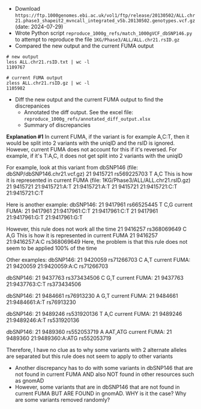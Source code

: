 - Download `https://ftp.1000genomes.ebi.ac.uk/vol1/ftp/release/20130502/ALL.chr21.phase3_shapeit2_mvncall_integrated_v5b.20130502.genotypes.vcf.gz` (date: 2024-07-29)
- Wrote Python script `reproduce_1000g_refs/match_1000gVCF_dbSNP146.py` to attempt to reproduce the file `1KG/Phase3/ALL/ALL.chr21.rsID.gz`
- Compared the new output and the current FUMA output
```
# new output
less ALL.chr21.rsID.txt | wc -l
1109767

# current FUMA output
zless ALL.chr21.rsID.gz | wc -l
1105982
```
- Diff the new output and the current FUMA output to find the discrepanices
    - Annotated the diff output. See the excel file: `reproduce_1000g_refs/annotated_diff_output.xlsx`
    - Summary of discrepancies

**Explanation #1**
In current FUMA, if the variant is for example A,C:T, then it would be split into 2 variants with the uniqID and the rsID is ignored. 
However, current FUMA does not account for this if it's reversed. For example, if it's T:A,C, it does not get split into 2 variants with the uniqID

For example, look at this variant from dbSNP146 (file: dbSNP/dbSNP146.chr21.vcf.gz)
21      9415721 rs569225703     T       A,C
This is how it is represented in current FUMA (file: 1KG/Phase3/ALL/ALL.chr21.rsID.gz)
21      9415721 21:9415721:A:T  21:9415721:A:T
21      9415721 21:9415721:C:T  21:9415721:C:T

Here is another example:
dbSNP146: 21      9417961 rs66525445      T       C,G
current FUMA:
21      9417961 21:9417961:C:T  21:9417961:C:T
21      9417961 21:9417961:G:T  21:9417961:G:T

However, this rule does not work all the time
21      9416257 rs368069649     C       A,G
This is how it is represented in current FUMA
21      9416257 21:9416257:A:C  rs368069649
Here, the problem is that this rule does not seem to be applied 100% of the time

Other examples:
dbSNP146: 21      9420059 rs71266703      C       A,T
current FUMA: 21      9420059 21:9420059:A:C  rs71266703

dbSNP146: 21      9437763 rs373434506     C       G,T
current FUMA: 21      9437763 21:9437763:C:T  rs373434506

dbSNP146: 21      9484661 rs76913230      A       G,T
current FUMA: 21      9484661 21:9484661:A:T  rs76913230

dbSNP146: 21      9489246 rs531920136     T       A,C
current FUMA: 21      9489246 21:9489246:A:T  rs531920136

dbSNP146: 21      9489360 rs552053719     A       AAT,ATG
current FUMA: 21      9489360 21:9489360:A:ATG        rs552053719

Therefore, I have no clue as to why some variants with 2 alternate alleles are separated but this rule does not seem to apply to other variants

- Another discrepancy has to do with some variants in dbSNP146 that are not found in current FUMA AND also NOT found in other resources such as gnomAD
- However, some variants that are in dbSNP146 that are not found in current FUMA BUT ARE FOUND in gnomAD. WHY is it the case? Why are some variants removed randomly? 
